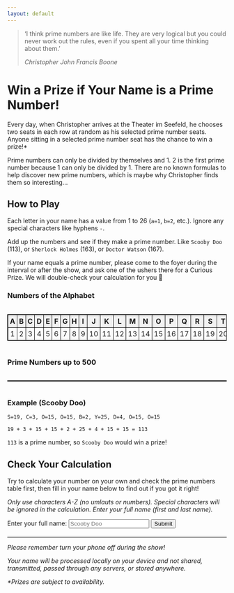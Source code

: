 ```yaml
---
layout: default
---
```


> ‘I think prime numbers are like life. They are very logical but you could never work out the rules, even if you spent all your time thinking about them.’
> 
> _Christopher John Francis Boone_

# Win a Prize if Your Name is a Prime Number!

Every day, when Christopher arrives at the Theater im Seefeld, he chooses two seats in each row at random as his selected prime number seats. Anyone sitting in a selected prime number seat has the chance to win a prize!*

Prime numbers can only be divided by themselves and 1. 2 is the first prime number because 1 can only be divided by 1. There are no known formulas to help discover new prime numbers, which is maybe why Christopher finds them so interesting…

## How to Play

Each letter in your name has a value from 1 to 26 (`a=1`, `b=2`, etc.). Ignore any special characters like hyphens `-`.

Add up the numbers and see if they make a prime number. Like `Scooby Doo` (113), or `Sherlock Holmes` (163), or `Doctor Watson` (167).

If your name equals a prime number, please come to the foyer during the interval or after the show, and ask one of the ushers there for a Curious Prize. We will double-check your calculation for you 🙂

### Numbers of the Alphabet
<style>
  .table-container {
    width: 100%;
    overflow-x: auto; /* Enable horizontal scrolling */
  }
  .custom-table {
    border: 1px solid black;
    border-collapse: collapse;
    width: 100%;
  }
  .custom-table th, .custom-table td {
    border: 1px solid black;
    padding: 4px;
    text-align: center;
  }
  .custom-table th {
    background-color: #f2f2f2;
    font-weight: bold;
  }
</style>
<div class="table-container">
    <table class="custom-table">
        <tr>
            <th>A</th>
            <th>B</th>
            <th>C</th>
            <th>D</th>
            <th>E</th>
            <th>F</th>
            <th>G</th>
            <th>H</th>
            <th>I</th>
            <th>J</th>
            <th>K</th>
            <th>L</th>
            <th>M</th>
            <th>N</th>
            <th>O</th>
            <th>P</th>
            <th>Q</th>
            <th>R</th>
            <th>S</th>
            <th>T</th>
            <th>U</th>
            <th>V</th>
            <th>W</th>
            <th>X</th>
            <th>Y</th>
            <th>Z</th>
        </tr>
        <tr>
            <td>1</td>
            <td>2</td>
            <td>3</td>
            <td>4</td>
            <td>5</td>
            <td>6</td>
            <td>7</td>
            <td>8</td>
            <td>9</td>
            <td>10</td>
            <td>11</td>
            <td>12</td>
            <td>13</td>
            <td>14</td>
            <td>15</td>
            <td>16</td>
            <td>17</td>
            <td>18</td>
            <td>19</td>
            <td>20</td>
            <td>21</td>
            <td>22</td>
            <td>23</td>
            <td>24</td>
            <td>25</td>
            <td>26</td>
        </tr>
    </table>
</div>

### Prime Numbers up to 500

<div class="table-container">
    <table class="custom-table">
        <tbody>
            <tr id="prime-row"></tr>
        </tbody>
    </table>
</div>

### Example (Scooby Doo)

```
S=19, C=3, O=15, O=15, B=2, Y=25, D=4, O=15, O=15

19 + 3 + 15 + 15 + 2 + 25 + 4 + 15 + 15 = 113
```

`113` is a prime number, so `Scooby Doo` would win a prize!

## Check Your Calculation

<style>
    /* Style for the form and the result text */
    form {
        margin-bottom: 20px;
    }
    .result {
        margin-top: 20px;
        color: red;
        font-weight: bold;
    }
</style>

Try to calculate your number on your own and check the prime numbers table first, then fill in your name below to find out if you got it right!

_Only use characters A-Z (no umlauts or numbers). Special characters will be ignored in the calculation. Enter your full name (first and last name)._

<form onsubmit="handleSubmit(event)">
    <label for="name">Enter your full name:</label>
    <input type="text" id="name" name="name" placeholder="Scooby Doo">
    <button type="submit">Submit</button>
    <p></p>
    <div id="result" class="result" style="display: none;"></div>
</form>

* * *

_Please remember turn your phone off during the show!_

_Your name will be processed locally on your device and not shared, transmitted, passed through any servers, or stored anywhere._

_*Prizes are subject to availability._

<!-- Include the canvas-confetti library from a CDN -->
<script src="https://cdn.jsdelivr.net/npm/canvas-confetti@1.5.1/dist/confetti.browser.min.js"></script>

<script>
    const letterToNumber = {
        A: 1,
        B: 2,
        C: 3,
        D: 4,
        E: 5,
        F: 6,
        G: 7,
        H: 8,
        I: 9,
        J: 10,
        K: 11,
        L: 12,
        M: 13,
        N: 14,
        O: 15,
        P: 16,
        Q: 17,
        R: 18,
        S: 19,
        T: 20,
        U: 21,
        V: 22,
        W: 23,
        X: 24,
        Y: 25,
        Z: 26
    };

    const primeRow = document.getElementById('prime-row');
    for (let i = 2; i <= 500; i++) {
        if (isPrime(i)) {
            const cell = document.createElement('td');
            cell.textContent = i;
            primeRow.appendChild(cell);
        }
    }

    function handleSubmit(event) {
        // Prevent the default form submission behavior
        event.preventDefault();
        
        // Get the value of the text input field
        const inputValue = event.target.elements.name.value;

        // Clean the input value of any non A-Z characters
        const cleanedInputValue = removeNonLetters(inputValue).toUpperCase();

        // Split characters
        const splitString = cleanedInputValue.split('');

        let sum = 0;
        splitString.forEach(element => {
            sum += letterToNumber[element];
        });

        // Display the result text
        var resultDiv = document.getElementById('result');

        var isPerfectNumber = isPerfect(sum);
        var isPrimeNumber = isPrime(sum);
        if (isPerfectNumber) {
            resultDiv.textContent = "Your name equals " + sum + " which is not a prime number. BUT it is a PERFECT NUMBER!!! Talk to someone from the Front of House team in the foyer to claim your prize (look for the 'ZEST' badge on their shirt). Perfect numbers are really cool. Perfect numbers are positive integers that equal the sum of their proper divisors (excluding themself). For instance, 6 has proper divisors 1, 2, and 3, and 1 + 2 + 3 = 6.";
        }
        else if (isPrimeNumber) {
            resultDiv.textContent = "Your name equals " + sum + " which is a PRIME NUMBER!!!\r\n\r\nTalk to someone from the Front of House team in the foyer to claim your prize (look for the 'ZEST' badge on their shirt).";
        }
        else {
            resultDiv.textContent = "Your name equals " + sum + " which is unfortunately not a prime number so you don't win a prize this time. Try another maths or science challenge in the foyer and maybe you'll win. Good luck!";
        }
        resultDiv.style.display = 'block';

        if (isPrimeNumber || isPerfectNumber) {
            // Trigger the confetti effect
            confetti({
                particleCount: 100,
                spread: 70,
                origin: { y: 0.6 }
            });
        }
    }

    function removeNonLetters(str) {
        // Use a regular expression to match and remove non-letter characters
        return str.replace(/[^a-zA-Z]/g, '');
    }

    function isPrime(num) {
        // Check if num is less than 2, which is not prime
        if (num < 2) return false;

        // Check all numbers from 2 to the square root of num
        for (let i = 2; i <= Math.sqrt(num); i++) {
            // If num is divisible by any of these numbers, it is not prime
            if (num % i === 0) return false;
        }

        // If no divisors are found, num is prime
        return true;
    }

    function isPerfect(num) {
        // A perfect number must be greater than 1
        if (num <= 1) return false;

        let sum = 0;

        // Loop through all numbers from 1 to num/2
        for (let i = 1; i <= num / 2; i++) {
            // If i is a divisor of num, add it to the sum
            if (num % i === 0) {
                sum += i;
            }
        }

        // Return true if the sum of divisors equals the number, false otherwise
        return sum === num;
    }
</script>
